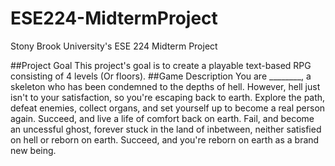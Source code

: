 # ESE224-MidtermProject

Stony Brook University's ESE 224 Midterm Project

##Project Goal
This project's goal is to create a playable text-based RPG consisting of 4 levels (Or floors).
##Game Description
You are ________, a skeleton who has been condemned to the depths of hell. However, hell just isn't to your satisfaction, so you're escaping back to earth. Explore the path, defeat enemies, collect organs, and set yourself up to become a real person again. Succeed, and live a life of comfort back on earth. Fail, and become an uncessful ghost, forever stuck in the land of inbetween, neither satisfied on hell or reborn on earth. Succeed, and you're reborn on earth as a brand new being. 